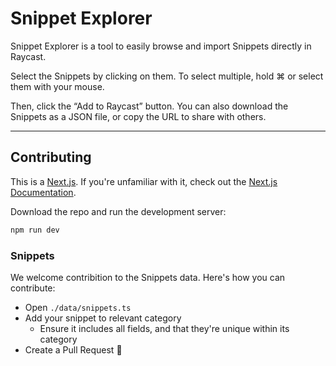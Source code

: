 # Snippet Explorer

Snippet Explorer is a tool to easily browse and import Snippets directly in Raycast.

Select the Snippets by clicking on them. To select multiple, hold ⌘ or select them with your mouse.

Then, click the “Add to Raycast” button. You can also download the Snippets as a JSON file, or copy the URL to share with others.

---

## Contributing

This is a [Next.js](https://nextjs.org/). If you're unfamiliar with it, check out the [Next.js Documentation](https://nextjs.org/docs).

Download the repo and run the development server:

```bash
npm run dev
```


### Snippets

We welcome contribition to the Snippets data. Here's how you can contribute:
- Open `./data/snippets.ts`
- Add your snippet to relevant category
  - Ensure it includes all fields, and that they're unique within its category
- Create a Pull Request 🚀


